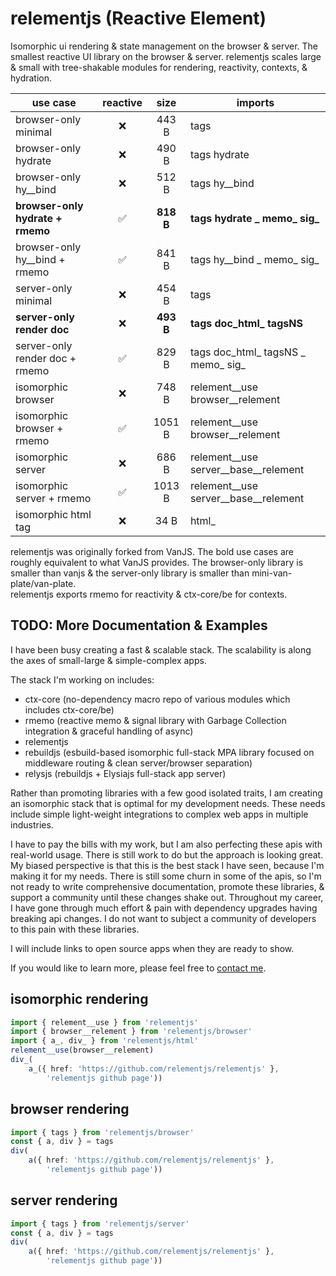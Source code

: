 # relementjs (Reactive Element)

Isomorphic ui rendering & state management on the browser & server.
The smallest reactive UI library on the browser & server.
relementjs scales large & small with tree-shakable modules for rendering, reactivity, contexts, & hydration.

| use case                         | reactive |   size    | imports                              |
|----------------------------------|:--------:|:---------:|--------------------------------------|
| browser-only minimal             |    ❌     |   443 B   | tags                                 |
| browser-only hydrate             |    ❌     |   490 B   | tags hydrate                         |
| browser-only hy__bind            |    ❌     |   512 B   | tags hy__bind                        |
| **browser-only hydrate + rmemo** |    ✅     | **818 B** | **tags hydrate _ memo_ sig_**        |
| browser-only hy__bind + rmemo    |    ✅     |   841 B   | tags hy__bind _ memo_ sig_           |
| server-only minimal              |    ❌     |   454 B   | tags                                 |
| **server-only render doc**       |    ❌     | **493 B** | **tags doc_html_ tagsNS**            |
| server-only render doc + rmemo   |    ✅     |   829 B   | tags doc_html_ tagsNS _ memo_ sig_   |
| isomorphic browser               |    ❌     |   748 B   | relement__use browser__relement      |
| isomorphic browser + rmemo       |    ✅     |  1051 B   | relement__use browser__relement      |
| isomorphic server                |    ❌     |   686 B   | relement__use server__base__relement |
| isomorphic server + rmemo        |    ✅     |  1013 B   | relement__use server__base__relement |
| isomorphic html tag              |    ❌     |   34 B    | html_                                |

relementjs was originally forked from VanJS. The bold use cases are roughly equivalent to what VanJS provides. The 
browser-only library is smaller than vanjs & the server-only library is smaller than mini-van-plate/van-plate.  
relementjs exports rmemo for reactivity & ctx-core/be for contexts.

## TODO: More Documentation & Examples

I have been busy creating a fast & scalable stack. The scalability is along the axes of small-large & simple-complex 
apps.

The stack I'm working on includes:

* ctx-core (no-dependency macro repo of various modules which includes ctx-core/be)
* rmemo (reactive memo & signal library with Garbage Collection integration & graceful handling of async)
* relementjs
* rebuildjs (esbuild-based isomorphic full-stack MPA library focused on middleware routing & clean server/browser 
  separation)
* relysjs (rebuildjs + Elysiajs full-stack app server)

Rather than promoting libraries with a few good isolated traits, I am creating an isomorphic stack that is optimal 
for my development needs.
These needs include simple light-weight integrations to complex web apps in multiple industries.

I have to pay the bills with my work, but I am also perfecting these apis with real-world usage.
There is still work to do but the approach is looking great.
My biased perspective is that this is the best stack I have seen, because I'm making it for my needs.
There is still some churn in some of the apis, so I'm not ready to write comprehensive documentation, promote these 
libraries, & support a community until these changes shake out.
Throughout my career, I have gone through much effort & pain with dependency upgrades having breaking api changes. 
I do not want to subject a community of developers to this pain with these libraries.

I will include links to open source apps when they are ready to show.

If you would like to learn more, please feel free to
[contact me](mailto:brian.takita@gmail.com?subject=relementjs).

## isomorphic rendering

```ts
import { relement__use } from 'relementjs'
import { browser__relement } from 'relementjs/browser'
import { a_, div_ } from 'relementjs/html'
relement__use(browser__relement)
div_(
	a_({ href: 'https://github.com/relementjs/relementjs' },
		'relementjs github page'))
```

## browser rendering

```ts
import { tags } from 'relementjs/browser'
const { a, div } = tags
div(
	a({ href: 'https://github.com/relementjs/relementjs' },
		'relementjs github page'))
```

## server rendering

```ts
import { tags } from 'relementjs/server'
const { a, div } = tags
div(
	a({ href: 'https://github.com/relementjs/relementjs' },
		'relementjs github page'))
```
